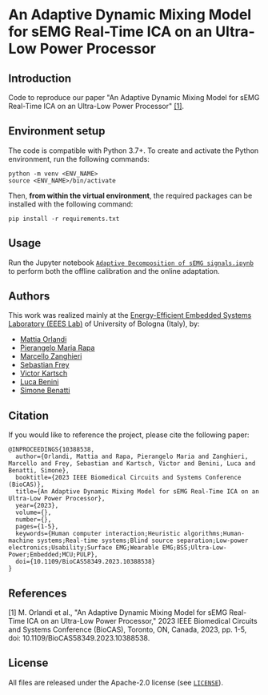# An Adaptive Dynamic Mixing Model for sEMG Real-Time ICA on an Ultra-Low Power Processor

## Introduction
Code to reproduce our paper "An Adaptive Dynamic Mixing Model for sEMG Real-Time ICA on an Ultra-Low Power Processor" [[1]](#1).

## Environment setup
The code is compatible with Python 3.7+. To create and activate the Python environment, run the following commands:
```
python -m venv <ENV_NAME>
source <ENV_NAME>/bin/activate
```

Then, **from within the virtual environment**, the required packages can be installed with the following command:
```
pip install -r requirements.txt
```

## Usage
Run the Jupyter notebook [`Adaptive Decomposition of sEMG signals.ipynb`](https://github.com/pulp-bio/adaptive-bss-semg/blob/main/Adaptive%20Decomposition%20of%20sEMG%20signals.ipynb) 
to perform both the offline calibration and the online adaptation.

## Authors
This work was realized mainly at the [Energy-Efficient Embedded Systems Laboratory (EEES Lab)](https://dei.unibo.it/it/ricerca/laboratori-di-ricerca/eees) 
of University of Bologna (Italy), by:

- [Mattia Orlandi](https://scholar.google.com/citations?hl=en&user=It3fdrEAAAAJ)
- [Pierangelo Maria Rapa](https://www.unibo.it/sitoweb/pierangelomaria.rapa/en)
- [Marcello Zanghieri](https://scholar.google.com/citations?user=WnIqQj4AAAAJ&hl=en)
- [Sebastian Frey](https://scholar.google.com/citations?user=7jhiqz4AAAAJ&hl=en)
- [Victor Kartsch](https://scholar.google.it/citations?user=0LY6szsAAAAJ&hl=it)
- [Luca Benini](https://scholar.google.com/citations?hl=en&user=8riq3sYAAAAJ)
- [Simone Benatti](https://scholar.google.com/citations?hl=en&user=8Fbi_kwAAAAJ)

## Citation
If you would like to reference the project, please cite the following paper:
```
@INPROCEEDINGS{10388538,
  author={Orlandi, Mattia and Rapa, Pierangelo Maria and Zanghieri, Marcello and Frey, Sebastian and Kartsch, Victor and Benini, Luca and Benatti, Simone},
  booktitle={2023 IEEE Biomedical Circuits and Systems Conference (BioCAS)}, 
  title={An Adaptive Dynamic Mixing Model for sEMG Real-Time ICA on an Ultra-Low Power Processor}, 
  year={2023},
  volume={},
  number={},
  pages={1-5},
  keywords={Human computer interaction;Heuristic algorithms;Human-machine systems;Real-time systems;Blind source separation;Low-power electronics;Usability;Surface EMG;Wearable EMG;BSS;Ultra-Low-Power;Embedded;MCU;PULP},
  doi={10.1109/BioCAS58349.2023.10388538}
}
```

## References
<a id="1">[1]</a>
M. Orlandi et al., "An Adaptive Dynamic Mixing Model for sEMG Real-Time ICA on an Ultra-Low Power Processor," 2023 IEEE Biomedical Circuits and Systems Conference (BioCAS), Toronto, ON, Canada, 2023, pp. 1-5, doi: 10.1109/BioCAS58349.2023.10388538.

## License
All files are released under the Apache-2.0 license (see [`LICENSE`](https://github.com/pulp-bio/adaptive-bss-semg/blob/main/LICENSE)).
